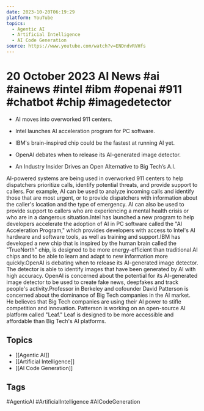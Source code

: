 ```yaml
---
date: 2023-10-20T06:19:29
platform: YouTube
topics:
  - Agentic AI
  - Artificial Intelligence
  - AI Code Generation
source: https://www.youtube.com/watch?v=ENDndvRVHfs
---
```

# 20 October 2023 AI News #ai #ainews #intel #ibm #openai #911 #chatbot #chip #imagedetector

- AI moves into overworked 911 centers.

- Intel launches AI acceleration program for PC software.

- IBM's brain-inspired chip could be the fastest at running AI yet.

- OpenAI debates when to release its AI-generated image detector.

- An Industry Insider Drives an Open Alternative to Big Tech’s A.I.

AI-powered systems are being used in overworked 911 centers to help dispatchers prioritize calls, identify potential threats, and provide support to callers. For example, AI can be used to analyze incoming calls and identify those that are most urgent, or to provide dispatchers with information about the caller's location and the type of emergency. AI can also be used to provide support to callers who are experiencing a mental health crisis or who are in a dangerous situation.Intel has launched a new program to help developers accelerate the adoption of AI in PC software called the "AI Acceleration Program," which provides developers with access to Intel's AI hardware and software tools, as well as training and support.IBM has developed a new chip that is inspired by the human brain called the "TrueNorth" chip, is designed to be more energy-efficient than traditional AI chips and to be able to learn and adapt to new information more quickly.OpenAI  is debating when to release its AI-generated image detector. The detector is able to identify images that have been generated by AI with high accuracy. OpenAI is concerned about the potential for its AI-generated image detector to be used to create fake news, deepfakes and track people's activity.Professor in Berkeley and cofounder David Patterson is concerned about the dominance of Big Tech companies in the AI market. He believes that Big Tech companies are using their AI power to stifle competition and innovation. Patterson is working on an open-source AI platform called "Leaf." Leaf is designed to be more accessible and affordable than Big Tech's AI platforms.

## Topics
- [[Agentic AI]]
- [[Artificial Intelligence]]
- [[AI Code Generation]]

## Tags
#AgenticAI #ArtificialIntelligence #AICodeGeneration